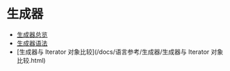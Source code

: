 # 生成器

* [生成器总览](/docs/语言参考/生成器/生成器总览.html)
* [生成器语法](/docs/语言参考/生成器/生成器语法.html)
* [生成器与 Iterator 对象比较](/docs/语言参考/生成器/生成器与 Iterator 对象比较.html)